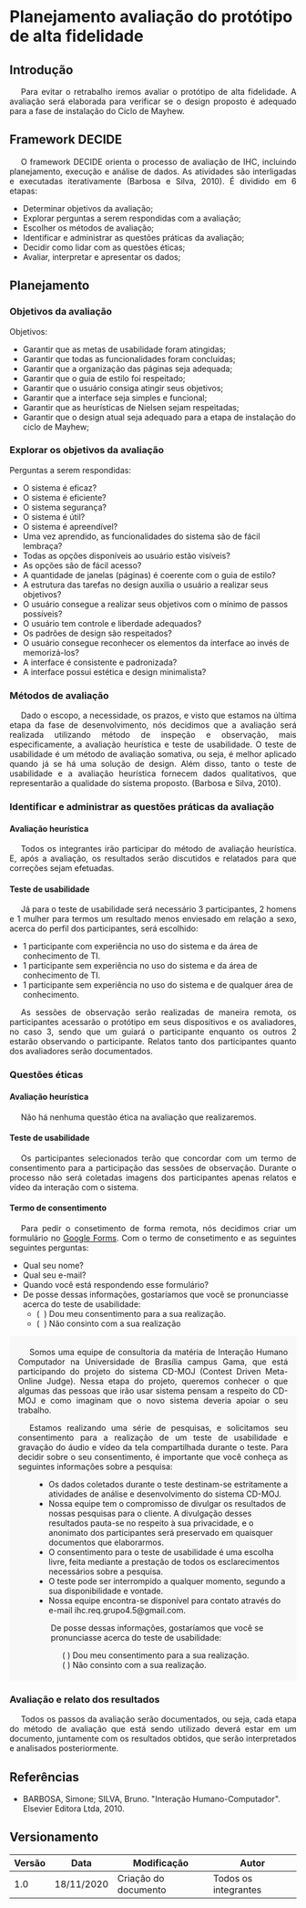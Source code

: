 # Planejamento avaliação do protótipo de alta fidelidade

## Introdução

<p style="text-indent: 20px; text-align: justify">
Para evitar o retrabalho iremos avaliar o protótipo de alta fidelidade. A avaliação será elaborada para verificar se o design proposto é adequado para a fase de instalação do Ciclo de Mayhew.
</p>

## Framework DECIDE

<p style="text-indent: 20px; text-align: justify">
O framework DECIDE orienta o processo de avaliação de IHC, incluindo planejamento, execução e análise de dados. As atividades são interligadas e executadas iterativamente (Barbosa e Silva, 2010). É dividido em 6 etapas:
</p>

- Determinar objetivos da avaliação;
- Explorar perguntas a serem respondidas com a avaliação;
- Escolher os métodos de avaliação;
- Identificar e administrar as questões práticas da avaliação;
- Decidir como lidar com as questões éticas;
- Avaliar, interpretar e apresentar os dados;

## Planejamento

### Objetivos da avaliação

Objetivos:

- Garantir que as metas de usabilidade foram atingidas;
- Garantir que todas as funcionalidades foram concluídas;
- Garantir que a organização das páginas seja adequada;
- Garantir que o guia de estilo foi respeitado;
- Garantir que o usuário consiga atingir seus objetivos;
- Garantir que a interface seja simples e funcional;
- Garantir que as heurísticas de Nielsen sejam respeitadas;
- Garantir que o design atual seja adequado para a etapa de instalação do ciclo de Mayhew;

### Explorar os objetivos da avaliação

Perguntas a serem respondidas:

- O sistema é eficaz?
- O sistema é eficiente?
- O sistema segurança?
- O sistema é útil?
- O sistema é apreendível?
- Uma vez aprendido, as funcionalidades do sistema são de fácil lembraça?
- Todas as opções disponíveis ao usuário estão visíveis?
- As opções são de fácil acesso?
- A quantidade de janelas (páginas) é coerente com o guia de estilo?
- A estrutura das tarefas no design auxilia o usuário a realizar seus objetivos?
- O usuário consegue a realizar seus objetivos com o mínimo de passos possíveis?
- O usuário tem controle e liberdade adequados?
- Os padrões de design são respeitados?
- O usuário consegue reconhecer os elementos da interface ao invés de memorizá-los?
- A interface é consistente e padronizada?
- A interface possui estética e design minimalista?

### Métodos de avaliação

<p style="text-indent: 20px; text-align: justify">
Dado o escopo, a necessidade, os prazos, e visto que estamos na última etapa da fase de desenvolvimento, nós decidimos que a avaliação será realizada utilizando método de inspeção e observação, mais especificamente, a avaliação heurística e teste de usabilidade. O teste de usabilidade é um método de avaliação somativa, ou seja, é melhor aplicado quando já se há uma solução de design. Além disso, tanto o teste de usabilidade e a avaliação heurística fornecem dados qualitativos, que representarão a qualidade do sistema proposto. (Barbosa e Silva, 2010).
</p>

### Identificar e administrar as questões práticas da avaliação

#### Avaliação heurística

<p style="text-indent: 20px; text-align: justify">
Todos os integrantes irão participar do método de avaliação heurística. E, após a avaliação, os resultados serão discutidos e relatados para que correções sejam efetuadas.
</p>

#### Teste de usabilidade

<p style="text-indent: 20px; text-align: justify">
Já para o teste de usabilidade será necessário 3 participantes, 2 homens e 1 mulher para termos um resultado menos enviesado em relação a sexo, acerca do perfil dos participantes, será escolhido:
</p>

- 1 participante com experiência no uso do sistema e da área de conhecimento de TI.
- 1 participante sem experiência no uso do sistema e da área de conhecimento de TI.
- 1 participante sem experiência no uso do sistema e de qualquer área de conhecimento.

<p style="text-indent: 20px; text-align: justify">
As sessões de observação serão realizadas de maneira remota, os participantes acessarão o protótipo em seus dispositivos e os avaliadores, no caso 3, sendo que um guiará o participante enquanto os outros 2 estarão observando o participante. Relatos tanto dos participantes quanto dos avaliadores serão documentados.
</p>

### Questões éticas

#### Avaliação heurística

<p style="text-indent: 20px; text-align: justify">
Não há nenhuma questão ética na avaliação que realizaremos.
</p>

#### Teste de usabilidade

<p style="text-indent: 20px; text-align: justify">
Os participantes selecionados terão que concordar com um termo de consentimento para a participação das sessões de observação. Durante o processo não será coletadas imagens dos participantes apenas relatos e vídeo da interação com o sistema.
</p>

#### Termo de consentimento

<p style="text-indent: 20px; text-align: justify">
Para pedir o consetimento de forma remota, nós decidimos criar um formulário no <a class="link" href="https://www.google.com/forms/about/" target="_blank">Google Forms</a>. Com o termo de consetimento e as seguintes seguintes perguntas:
</p>

- Qual seu nome?
- Qual seu e-mail?
- Quando você está respondendo esse formulário?
- De posse dessas informações, gostaríamos que você se pronunciasse acerca do teste de usabilidade:
    - (&nbsp;&nbsp;) Dou meu consentimento para a sua realização.
    - (&nbsp;&nbsp;) Não consinto com a sua realização

<div style="padding: 5px 15px; background: #f8f8f8">
<p style="text-indent: 20px; text-align: justify">
Somos uma equipe de consultoria da matéria de Interação Humano Computador na Universidade de Brasília campus Gama, que está participando do projeto do sistema CD-MOJ (Contest Driven Meta-Online Judge). Nessa etapa do projeto, queremos conhecer o que algumas das pessoas que irão usar sistema pensam a respeito do CD-MOJ e como imaginam que o novo sistema deveria apoiar o seu trabalho.

<p style="text-indent: 20px; text-align: justify">
Estamos realizando uma série de pesquisas, e solicitamos seu consentimento para a realização de um teste de usabilidade e gravação do áudio e vídeo da tela compartilhada durante o teste. Para decidir sobre o seu consentimento, é importante que você conheça as seguintes informações sobre a pesquisa:
</p>

<ul style="margin-left: 30px">
<li>Os dados coletados durante o teste destinam-se estritamente a atividades de análise e desenvolvimento do sistema CD-MOJ.</li>
<li>Nossa equipe tem o compromisso de divulgar os resultados de nossas pesquisas para o cliente. A divulgação desses resultados pauta-se no respeito à sua privacidade, e o anonimato dos participantes será preservado em quaisquer documentos que elaborarmos.</li>
<li>O consentimento para o teste de usabilidade é uma escolha livre, feita mediante a prestação de todos os esclarecimentos necessários sobre a pesquisa.</li>
<li>O teste pode ser interrompido a qualquer momento, segundo a sua disponibilidade e vontade.</li>
<li>Nossa equipe encontra-se disponível para contato através do e-mail ihc.req.grupo4.5@gmail.com.</li>
<ul>

<div style="margin-left: -20px; text-align: left">
De posse dessas informações, gostaríamos que você se pronunciasse acerca do teste de usabilidade:

<p style="margin-left: 20px">
(  ) Dou meu consentimento para a sua realização.<br />
(  ) Não consinto com a sua realização.
</p>
</div>
</div>

### Avaliação e relato dos resultados

<p style="text-indent: 20px; text-align: justify">
Todos os passos da avaliação serão documentados, ou seja, cada etapa do método de avaliação que está sendo utilizado deverá estar em um documento, juntamente com os resultados obtidos, que serão interpretados e analisados posteriormente.
</p>

## Referências

- BARBOSA, Simone; SILVA, Bruno. "Interação Humano-Computador". Elsevier Editora Ltda, 2010.

## Versionamento
| Versão | Data | Modificação | Autor |
|--|--|--|--|
| 1.0 | 18/11/2020 | Criação do documento | Todos os integrantes |
